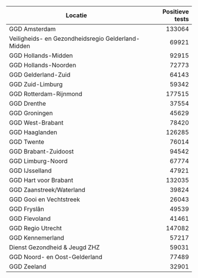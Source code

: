 | Locatie | Positieve tests |
|---------|----------------:|
| GGD Amsterdam                            | 133064 |
| Veiligheids- en Gezondheidsregio Gelderland-Midden | 69921 |
| GGD Hollands-Midden                      | 92915 |
| GGD Hollands-Noorden                     | 72773 |
| GGD Gelderland-Zuid                      | 64143 |
| GGD Zuid-Limburg                         | 59342 |
| GGD Rotterdam-Rijnmond                   | 177515 |
| GGD Drenthe                              | 37554 |
| GGD Groningen                            | 45629 |
| GGD West-Brabant                         | 78420 |
| GGD Haaglanden                           | 126285 |
| GGD Twente                               | 76014 |
| GGD Brabant-Zuidoost                     | 94542 |
| GGD Limburg-Noord                        | 67774 |
| GGD IJsselland                           | 47921 |
| GGD Hart voor Brabant                    | 132035 |
| GGD Zaanstreek/Waterland                 | 39824 |
| GGD Gooi en Vechtstreek                  | 26043 |
| GGD Fryslân                              | 49539 |
| GGD Flevoland                            | 41461 |
| GGD Regio Utrecht                        | 147082 |
| GGD Kennemerland                         | 57217 |
| Dienst Gezondheid & Jeugd ZHZ            | 59031 |
| GGD Noord- en Oost-Gelderland            | 77489 |
| GGD Zeeland                              | 32901 |
